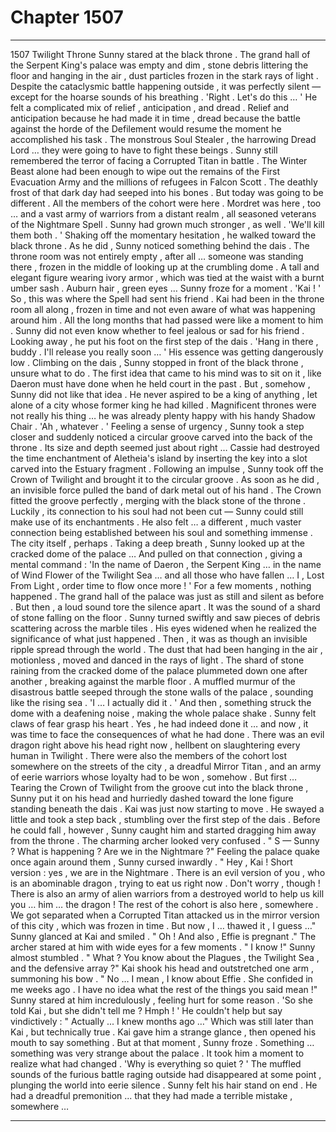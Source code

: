 
# Chapter 1507


---

1507 Twilight Throne
Sunny stared at the black throne . The grand hall of the Serpent King's palace was empty and dim , stone debris littering the floor and hanging in the air , dust particles frozen in the stark rays of light . Despite the cataclysmic battle happening outside , it was perfectly silent — except for the hoarse sounds of his breathing .
'Right . Let's do this … '
He felt a complicated mix of relief , anticipation , and dread . Relief and anticipation because he had made it in time , dread because the battle against the horde of the Defilement would resume the moment he accomplished his task .
The monstrous Soul Stealer , the harrowing Dread Lord … they were going to have to fight these beings . Sunny still remembered the terror of facing a Corrupted Titan in battle . The Winter Beast alone had been enough to wipe out the remains of the First Evacuation Army and the millions of refugees in Falcon Scott . The deathly frost of that dark day had seeped into his bones .
But today was going to be different .
All the members of the cohort were here . Mordret was here , too … and a vast army of warriors from a distant realm , all seasoned veterans of the Nightmare Spell .
Sunny had grown much stronger , as well .
'We'll kill them both . '
Shaking off the momentary hesitation , he walked toward the black throne .
As he did , Sunny noticed something behind the dais . The throne room was not entirely empty , after all … someone was standing there , frozen in the middle of looking up at the crumbling dome . A tall and elegant figure wearing ivory armor , which was tied at the waist with a burnt umber sash . Auburn hair , green eyes …
Sunny froze for a moment .
'Kai ! '
So , this was where the Spell had sent his friend . Kai had been in the throne room all along , frozen in time and not even aware of what was happening around him . All the long months that had passed were like a moment to him .
Sunny did not even know whether to feel jealous or sad for his friend .
Looking away , he put his foot on the first step of the dais .
'Hang in there , buddy . I'll release you really soon … '
His essence was getting dangerously low .
Climbing on the dais , Sunny stopped in front of the black throne , unsure what to do . The first idea that came to his mind was to sit on it , like Daeron must have done when he held court in the past .
But , somehow , Sunny did not like that idea . He never aspired to be a king of anything , let alone of a city whose former king he had killed . Magnificent thrones were not really his thing … he was already plenty happy with his handy Shadow Chair .
'Ah , whatever . '
Feeling a sense of urgency , Sunny took a step closer and suddenly noticed a circular groove carved into the back of the throne . Its size and depth seemed just about right …
Cassie had destroyed the time enchantment of Aletheia's island by inserting the key into a slot carved into the Estuary fragment . Following an impulse , Sunny took off the Crown of Twilight and brought it to the circular groove .
As soon as he did , an invisible force pulled the band of dark metal out of his hand . The Crown fitted the groove perfectly , merging with the black stone of the throne . Luckily , its connection to his soul had not been cut — Sunny could still make use of its enchantments .
He also felt … a different , much vaster connection being established between his soul and something immense . The city itself , perhaps .
Taking a deep breath , Sunny looked up at the cracked dome of the palace …
And pulled on that connection , giving a mental command :
'In the name of Daeron , the Serpent King … in the name of Wind Flower of the Twilight Sea … and all those who have fallen … I , Lost From Light , order time to flow once more ! '
For a few moments , nothing happened . The grand hall of the palace was just as still and silent as before .
But then , a loud sound tore the silence apart . It was the sound of a shard of stone falling on the floor .
Sunny turned swiftly and saw pieces of debris scattering across the marble tiles . His eyes widened when he realized the significance of what just happened .
Then , it was as though an invisible ripple spread through the world . The dust that had been hanging in the air , motionless , moved and danced in the rays of light . The shard of stone raining from the cracked dome of the palace plummeted down one after another , breaking against the marble floor .
A muffled murmur of the disastrous battle seeped through the stone walls of the palace , sounding like the rising sea .
'I … I actually did it . '
And then , something struck the dome with a deafening noise , making the whole palace shake .
Sunny felt claws of fear grasp his heart . Yes , he had indeed done it … and now , it was time to face the consequences of what he had done .
There was an evil dragon right above his head right now , hellbent on slaughtering every human in Twilight .
There were also the members of the cohort lost somewhere on the streets of the city , a dreadful Mirror Titan , and an army of eerie warriors whose loyalty had to be won , somehow .
But first …
Tearing the Crown of Twilight from the groove cut into the black throne , Sunny put it on his head and hurriedly dashed toward the lone figure standing beneath the dais .
Kai was just now starting to move . He swayed a little and took a step back , stumbling over the first step of the dais . Before he could fall , however , Sunny caught him and started dragging him away from the throne .
The charming archer looked very confused .
" S — Sunny ? What is happening ? Are we in the Nightmare ?"
Feeling the palace quake once again around them , Sunny cursed inwardly .
" Hey , Kai ! Short version : yes , we are in the Nightmare . There is an evil version of you , who is an abominable dragon , trying to eat us right now . Don't worry , though ! There is also an army of alien warriors from a destroyed world to help us kill you … him … the dragon ! The rest of the cohort is also here , somewhere . We got separated when a Corrupted Titan attacked us in the mirror version of this city , which was frozen in time . But now , I … thawed it , I guess …"
Sunny glanced at Kai and smiled .
" Oh ! And also , Effie is pregnant ."
The archer stared at him with wide eyes for a few moments .
" I know !"
Sunny almost stumbled .
" What ? You know about the Plagues , the Twilight Sea , and the defensive array ?"
Kai shook his head and outstretched one arm , summoning his bow .
" No … I mean , I know about Effie . She confided in me weeks ago . I have no idea what the rest of the things you said mean !"
Sunny stared at him incredulously , feeling hurt for some reason .
'So she told Kai , but she didn't tell me ? Hmph ! '
He couldn't help but say vindictively :
" Actually ... I knew months ago …"
Which was still later than Kai , but technically true .
Kai gave him a strange glance , then opened his mouth to say something . But at that moment , Sunny froze .
Something … something was very strange about the palace .
It took him a moment to realize what had changed .
'Why is everything so quiet ? '
The muffled sounds of the furious battle raging outside had disappeared at some point , plunging the world into eerie silence .
Sunny felt his hair stand on end .
He had a dreadful premonition ... that they had made a terrible mistake , somewhere …

---

